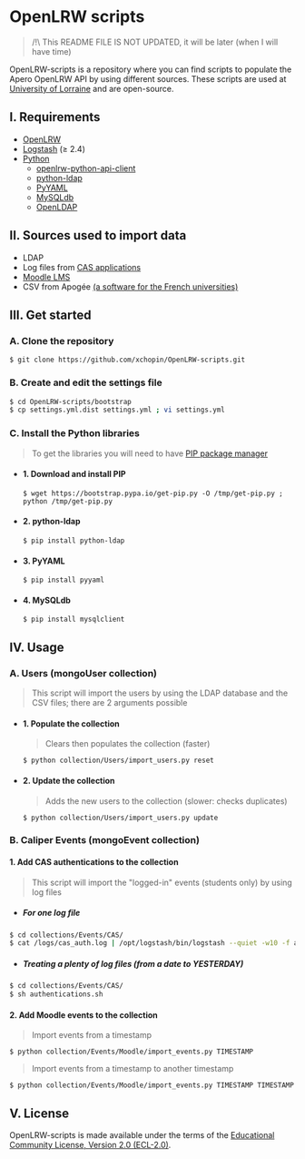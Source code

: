 # OpenLRW scripts
> /!\ This README FILE IS NOT UPDATED, it will be later (when I will have time)


OpenLRW-scripts is a repository where you can find scripts to populate the Apero OpenLRW API by using different sources. These scripts are used at [University of Lorraine](https://en.wikipedia.org/wiki/University_of_Lorraine) and are open-source.

## I. Requirements
 - [OpenLRW](https://github.com/Apereo-Learning-Analytics-Initiative/OpenLRW)
 - [Logstash](https://www.elastic.co/fr/downloads/logstash) (≥ 2.4)
 - [Python](https://www.python.org/downloads/)
    - [openlrw-python-api-client](https://github.com/Apereo-Learning-Analytics-Initiative/OpenLRW-python-api-client)
    - [python-ldap](#2-python-ldap)
    - [PyYAML](#3-pyyaml)
    - [MySQLdb](#4-MySQLdb)
    - [OpenLDAP](https://stackoverflow.com/a/4768467/7644126)

## II. Sources used to import data
- LDAP
- Log files from [CAS applications](https://en.wikipedia.org/wiki/Central_Authentication_Service)
- [Moodle LMS](https://moodle.com/)
- CSV from Apogée [(a software for the French universities)](https://fr.wikipedia.org/wiki/Apog%C3%A9e_(logiciel))


## III. Get started
### A. Clone the repository
`$ git clone https://github.com/xchopin/OpenLRW-scripts.git`

### B. Create and edit the settings file
```bash 
$ cd OpenLRW-scripts/bootstrap
$ cp settings.yml.dist settings.yml ; vi settings.yml
```

### C. Install the Python libraries
> To get the libraries you will need to have [PIP package manager](https://pypi.python.org/pypi/pip)

- #### 1. Download and install PIP
   `$ wget https://bootstrap.pypa.io/get-pip.py -O /tmp/get-pip.py ; python /tmp/get-pip.py`

- #### 2. python-ldap
   `$ pip install python-ldap` 
   
- #### 3. PyYAML
   `$ pip install pyyaml` 
   
- #### 4. MySQLdb   
   `$ pip install mysqlclient`
 

## IV. Usage
### A. Users (mongoUser collection)
 > This script will import the users by using the LDAP database and the CSV files; there are 2 arguments possible

- #### 1. Populate the collection
    > Clears then populates the collection (faster)

    `$ python collection/Users/import_users.py reset`    


- #### 2. Update the collection
    > Adds the new users to the collection (slower: checks duplicates)

    `$ python collection/Users/import_users.py update`  

### B. Caliper Events (mongoEvent collection)
#### 1. Add CAS authentications to the collection
 > This script will import the "logged-in" events (students only)  by using log files
 
- ##### For one log file
```bash
$ cd collections/Events/CAS/
$ cat /logs/cas_auth.log | /opt/logstash/bin/logstash --quiet -w10 -f authentication.conf
```  

- ##### Treating a plenty of log files (from a date to YESTERDAY)
```bash
$ cd collections/Events/CAS/
$ sh authentications.sh
```  

#### 2. Add Moodle events to the collection

 > Import events from a timestamp

 `$ python collection/Events/Moodle/import_events.py TIMESTAMP` 
 
 > Import events from a timestamp to another timestamp
 
  `$ python collection/Events/Moodle/import_events.py TIMESTAMP TIMESTAMP` 

## V. License
OpenLRW-scripts is made available under the terms of the [Educational Community License, Version 2.0 (ECL-2.0)](https://opensource.org/licenses/ECL-2.0).
